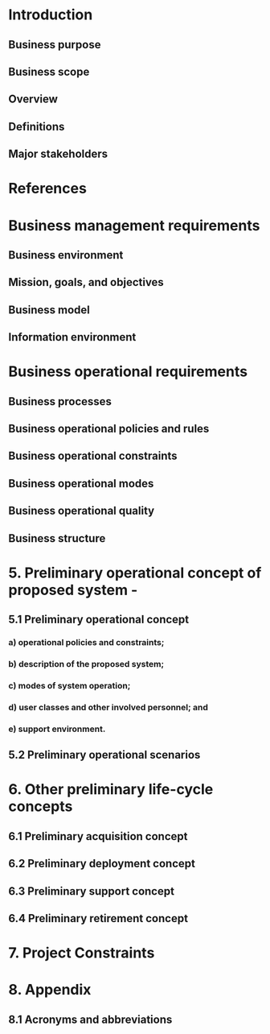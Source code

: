 # Introduction
## Business purpose
## Business scope
## Overview
## Definitions 
## Major stakeholders 
# References
# Business management requirements
## Business environment
## Mission, goals, and objectives
## Business model
## Information environment
# Business operational requirements
## Business processes
## Business operational policies and rules
## Business operational constraints
## Business operational modes
## Business operational quality
## Business structure

# 5. Preliminary operational concept of proposed system -  
## 5.1 Preliminary operational concept
### a) operational policies and constraints;
### b) description of the proposed system;
### c) modes of system operation;
### d) user classes and other involved personnel; and
### e) support environment.
## 5.2 Preliminary operational scenarios
# 6. Other preliminary life-cycle concepts
## 6.1 Preliminary acquisition concept
## 6.2 Preliminary deployment concept
## 6.3 Preliminary support concept
## 6.4 Preliminary retirement concept
# 7. Project Constraints
# 8. Appendix
## 8.1 Acronyms and abbreviations

